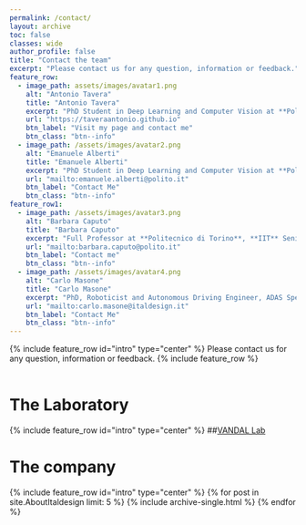 ```yaml
---
permalink: /contact/
layout: archive
toc: false
classes: wide
author_profile: false
title: "Contact the team"
excerpt: "Please contact us for any question, information or feedback."
feature_row:
  - image_path: assets/images/avatar1.png
    alt: "Antonio Tavera"
    title: "Antonio Tavera"
    excerpt: "PhD Student in Deep Learning and Computer Vision at **Politecnico di Torino** and **Italdesign**"
    url: "https://taveraantonio.github.io"
    btn_label: "Visit my page and contact me"
    btn_class: "btn--info"
  - image_path: /assets/images/avatar2.png
    alt: "Emanuele Alberti"
    title: "Emanuele Alberti"
    excerpt: "PhD Student in Deep Learning and Computer Vision at **Politecnico di Torino**"
    url: "mailto:emanuele.alberti@polito.it"
    btn_label: "Contact Me"
    btn_class: "btn--info"
feature_row1:
  - image_path: /assets/images/avatar3.png
    alt: "Barbara Caputo"
    title: "Barbara Caputo"
    excerpt: "Full Professor at **Politecnico di Torino**, **IIT** Senior Researcher, Board member of **Ellis Society**"
    url: "mailto:barbara.caputo@polito.it"
    btn_label: "Contact me"
    btn_class: "btn--info"
  - image_path: /assets/images/avatar4.png
    alt: "Carlo Masone"
    title: "Carlo Masone"
    excerpt: "PhD, Roboticist and Autonomous Driving Engineer, ADAS Specialist at **Italdesign**"
    url: "mailto:carlo.masone@italdesign.it"
    btn_label: "Contact Me"
    btn_class: "btn--info"
---
```



{% include feature_row id="intro" type="center" %}
Please contact us for any question, information or feedback.
{% include feature_row %}
<br>
<br>
# The Laboratory
{% include feature_row id="intro" type="center" %}
##[VANDAL Lab](http://vandal.polito.it)
# The company
{% include feature_row id="intro" type="center" %}
{% for post in site.AboutItaldesign limit: 5 %}
  {% include archive-single.html %}
{% endfor %}
